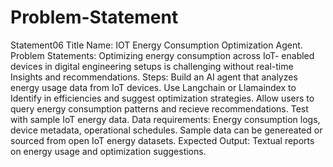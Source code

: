# Problem-Statement
Statement06
Title Name: IOT Energy Consumption Optimization Agent. Problem Statements: Optimizing energy consumption across IoT- enabled devices in digital engineering setups is challenging without real-time Insights and recommendations. Steps: Build an AI agent that analyzes energy usage data from IoT devices. Use Langchain or Llamaindex to Identify in efficiencies and suggest optimization strategies. Allow users to query energy consumption patterns and recieve recommendations. Test with sample IoT energy data. Data requirements: Energy consumption logs, device metadata, operational schedules. Sample data can be genereated or sourced from open IoT energy datasets. Expected Output: Textual reports on energy usage and optimization suggestions.
